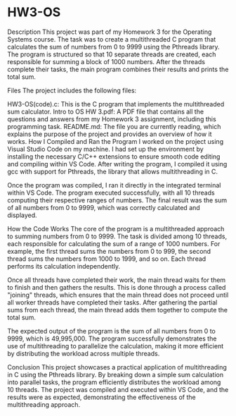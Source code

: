 # HW3-OS

Description
This project was part of my Homework 3 for the Operating Systems course. The task was to create a multithreaded C program that calculates the sum of numbers from 0 to 9999 using the Pthreads library. The program is structured so that 10 separate threads are created, each responsible for summing a block of 1000 numbers. After the threads complete their tasks, the main program combines their results and prints the total sum.

Files
The project includes the following files:

HW3-OS(code).c: This is the C program that implements the multithreaded sum calculator.
Intro to OS HW 3.pdf: A PDF file that contains all the questions and answers from my Homework 3 assignment, including this programming task.
README.md: The file you are currently reading, which explains the purpose of the project and provides an overview of how it works.
How I Compiled and Ran the Program
I worked on the project using Visual Studio Code on my machine. I had set up the environment by installing the necessary C/C++ extensions to ensure smooth code editing and compiling within VS Code. After writing the program, I compiled it using gcc with support for Pthreads, the library that allows multithreading in C.

Once the program was compiled, I ran it directly in the integrated terminal within VS Code. The program executed successfully, with all 10 threads computing their respective ranges of numbers. The final result was the sum of all numbers from 0 to 9999, which was correctly calculated and displayed.

How the Code Works
The core of the program is a multithreaded approach to summing numbers from 0 to 9999. The task is divided among 10 threads, each responsible for calculating the sum of a range of 1000 numbers. For example, the first thread sums the numbers from 0 to 999, the second thread sums the numbers from 1000 to 1999, and so on. Each thread performs its calculation independently.

Once all threads have completed their work, the main thread waits for them to finish and then gathers the results. This is done through a process called "joining" threads, which ensures that the main thread does not proceed until all worker threads have completed their tasks. After gathering the partial sums from each thread, the main thread adds them together to compute the total sum.

The expected output of the program is the sum of all numbers from 0 to 9999, which is 49,995,000. The program successfully demonstrates the use of multithreading to parallelize the calculation, making it more efficient by distributing the workload across multiple threads.

Conclusion
This project showcases a practical application of multithreading in C using the Pthreads library. By breaking down a simple sum calculation into parallel tasks, the program efficiently distributes the workload among 10 threads. The project was compiled and executed within VS Code, and the results were as expected, demonstrating the effectiveness of the multithreading approach.
